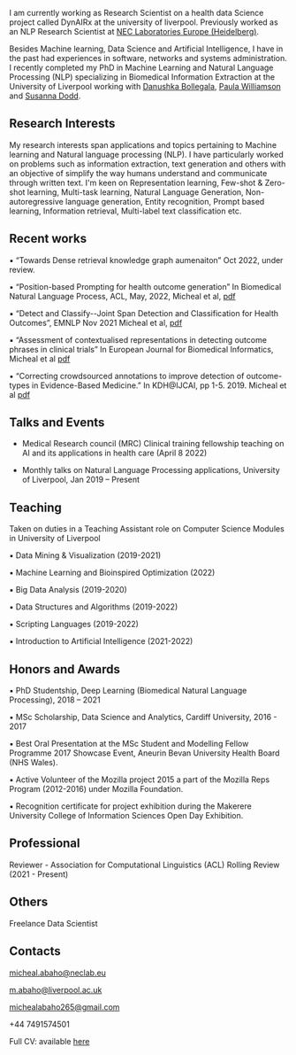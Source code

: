 I am currently working as Research Scientist on a health data Science project called DynAIRx at the university of liverpool. Previously worked as an NLP Research Scientist at [NEC Laboratories Europe (Heidelberg)](https://www.neclab.eu/). 

Besides Machine learning, Data Science and Artificial Intelligence, I have in the past had experiences in software, networks and systems administration. I recently completed my PhD in Machine Learning and Natural Language Processing (NLP) specializing in Biomedical Information Extraction at the University of Liverpool working with [Danushka Bollegala](https://danushka.net/), [Paula Williamson](https://www.liverpool.ac.uk/population-health/staff/paula-williamson/) and [Susanna Dodd](https://www.liverpool.ac.uk/population-health/staff/susanna-dodd/).

## Research Interests

My research interests span applications and topics pertaining to Machine learning and Natural language processing (NLP). I have particularly worked on problems such as information extraction, text generation and others with an objective of simplify the way humans understand and communicate through written text. I'm keen on Representation learning, Few-shot & Zero-shot learning, Multi-task learning, Natural Language Generation, Non-autoregressive language generation, Entity recognition, Prompt based learning, Information retrieval, Multi-label text classification etc.

## Recent works
▪ “Towards Dense retrieval knowledge graph aumenaiton” Oct 2022, under review.

▪ “Position-based Prompting for health outcome generation” In Biomedical Natural Language
Process, ACL, May, 2022, Micheal et al, [pdf](https://arxiv.org/pdf/2204.03489.pdf)

▪ “Detect and Classify--Joint Span Detection and Classification for Health Outcomes”, EMNLP Nov 2021
Micheal et al, [pdf](https://aclanthology.org/2021.emnlp-main.686/)

▪ “Assessment of contextualised representations in detecting outcome phrases in clinical trials” In
European Journal for Biomedical Informatics, Micheal et al [pdf](https://bit.ly/3H6Vv0j)

▪ “Correcting crowdsourced annotations to improve detection of outcome-types in Evidence-Based
Medicine.” In KDH@IJCAI, pp 1-5. 2019.  Micheal et al  [pdf](http://ceur-ws.org/Vol-2429/)

## Talks and Events
- Medical Research council (MRC) Clinical training fellowship teaching on AI and its applications in health care (April 8 2022)

- Monthly talks on Natural Language Processing applications, University of Liverpool, Jan 2019 – Present

## Teaching
Taken on duties in a Teaching Assistant role on Computer Science Modules in  University of Liverpool 

▪ Data Mining & Visualization (2019-2021)

▪ Machine Learning and Bioinspired Optimization (2022)

▪ Big Data Analysis (2019-2020)

▪ Data Structures and Algorithms (2019-2022)

▪ Scripting Languages (2019-2022)

▪ Introduction to Artificial Intelligence (2021-2022)

## Honors and Awards
▪ PhD Studentship, Deep Learning (Biomedical Natural Language Processing), 2018 – 2021

▪ MSc Scholarship, Data Science and Analytics, Cardiff University, 2016 - 2017

▪ Best Oral Presentation at the MSc Student and Modelling Fellow Programme 2017 Showcase Event, Aneurin Bevan University Health Board (NHS Wales).

▪ Active Volunteer of the Mozilla project 2015 a part of the Mozilla Reps Program (2012-2016) under Mozilla Foundation.

▪ Recognition certificate for project exhibition during the Makerere University College of Information Sciences Open Day Exhibition.

## Professional
Reviewer - Association for Computational Linguistics (ACL) Rolling Review (2021 - Present)

## Others
Freelance Data Scientist

## Contacts
micheal.abaho@neclab.eu

m.abaho@liverpool.ac.uk

michealabaho265@gmail.com

+44 7491574501

Full CV: available [here](https://drive.google.com/file/d/142Jbo9E9ee8EMS84Yd-z6g9EPb5CtbhQ/view?usp=share_link)
